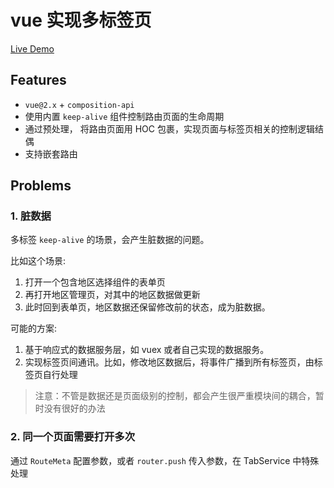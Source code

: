 # vue 实现多标签页

[Live Demo](https://codesandbox.io/s/vue-multitab-demo-pgbii?file=/package.json)

## Features

- `vue@2.x` + `composition-api`
- 使用内置 `keep-alive` 组件控制路由页面的生命周期
- 通过预处理， 将路由页面用 HOC 包裹，实现页面与标签页相关的控制逻辑结偶 
- 支持嵌套路由

## Problems

### 1. 脏数据

多标签 `keep-alive` 的场景，会产生脏数据的问题。

比如这个场景:

1. 打开一个包含地区选择组件的表单页
2. 再打开地区管理页，对其中的地区数据做更新
3. 此时回到表单页，地区数据还保留修改前的状态，成为脏数据。

可能的方案:

1. 基于响应式的数据服务层，如 vuex 或者自己实现的数据服务。
2. 实现标签页间通讯。比如，修改地区数据后，将事件广播到所有标签页，由标签页自行处理

> 注意：不管是数据还是页面级别的控制，都会产生很严重模块间的耦合，暂时没有很好的办法

### 2. 同一个页面需要打开多次

通过 `RouteMeta` 配置参数，或者 `router.push` 传入参数，在 TabService 中特殊处理

